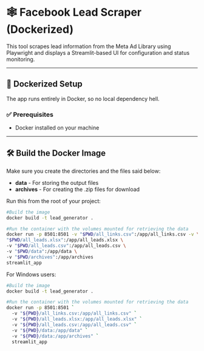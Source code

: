 # 🕸️ Facebook Lead Scraper (Dockerized)

This tool scrapes lead information from the Meta Ad Library using Playwright and displays a Streamlit-based UI for configuration and status monitoring.

---

## 🐳 Dockerized Setup

The app runs entirely in Docker, so no local dependency hell.

### ✅ Prerequisites

- Docker installed on your machine

---

## 🛠️ Build the Docker Image

Make sure you create the directories and the files said below:

- **data** - For storing the output files
- **archives** - For creating the .zip files for download

Run this from the root of your project:

```bash
#Build the image
docker build -t lead_generator .

#Run the container with the volumes mounted for retrieving the data
docker run -p 8501:8501 -v "$PWD/all_links.csv":/app/all_links.csv -v \
"$PWD/all_leads.xlsx":/app/all_leads.xlsx \
-v "$PWD/all_leads.csv":/app/all_leads.csv \
-v "$PWD/data":/app/data \
-v "$PWD/archives":/app/archives 
streamlit_app
```

For Windows users:

```bash
#Build the image
docker build -t lead_generator .

#Run the container with the volumes mounted for retrieving the data
docker run -p 8501:8501 `
  -v "${PWD}/all_links.csv:/app/all_links.csv" `
  -v "${PWD}/all_leads.xlsx:/app/all_leads.xlsx" `
  -v "${PWD}/all_leads.csv:/app/all_leads.csv" `
  -v "${PWD}/data:/app/data" `
  -v "${PWD}/data:/app/archives" `
  streamlit_app
